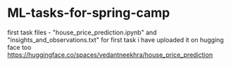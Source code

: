 # ML-tasks-for-spring-camp

first task files - "house_price_prediction.ipynb" and "insights_and_observations.txt"
for first task i have uploaded it on hugging face too https://huggingface.co/spaces/vedantneekhra/house_price_prediction
